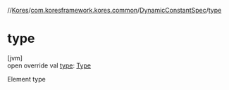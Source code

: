 //[Kores](../../../index.md)/[com.koresframework.kores.common](../index.md)/[DynamicConstantSpec](index.md)/[type](type.md)

# type

[jvm]\
open override val [type](type.md): [Type](https://docs.oracle.com/javase/8/docs/api/java/lang/reflect/Type.html)

Element type

